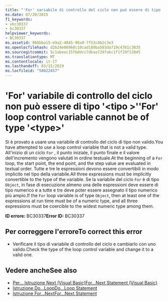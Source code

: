 ```yaml
---
title: "'For' variabile di controllo del ciclo non può essere di tipo '<type>'"
ms.date: 07/20/2015
f1_keywords:
- vbc30337
- bc30337
helpviewer_keywords:
- BC30337
ms.assetid: 988bba15-e9a2-4045-98a0-7f53c8b2c3e3
ms.openlocfilehash: d2b24e08960c10cad180ba503da719c4761c3035
ms.sourcegitcommit: 5c1abeec15fbddcc7dbaa729fabc1f1f29f12045
ms.translationtype: MT
ms.contentlocale: it-IT
ms.lasthandoff: 03/15/2019
ms.locfileid: "58022457"
---
```

# <a name="for-loop-control-variable-cannot-be-of-type-type"></a><span data-ttu-id="f2c77-102">'For' variabile di controllo del ciclo non può essere di tipo '\<tipo >'</span><span class="sxs-lookup"><span data-stu-id="f2c77-102">'For' loop control variable cannot be of type '\<type>'</span></span>
<span data-ttu-id="f2c77-103">Si è provato a usare una variabile di controllo del ciclo di tipo non valido.</span><span class="sxs-lookup"><span data-stu-id="f2c77-103">You have attempted to use a loop control variable that is not a valid type.</span></span> <span data-ttu-id="f2c77-104">All'inizio di un ciclo `For` , il punto iniziale, il punto finale e il valore dell'incremento vengono valutati in ordine testuale.</span><span class="sxs-lookup"><span data-stu-id="f2c77-104">At the beginning of a `For` loop, the start point, the end point, and the step value are evaluated in textual order.</span></span> <span data-ttu-id="f2c77-105">Tutte e tre le espressioni devono essere convertibili in modo implicito nel tipo della variabile.</span><span class="sxs-lookup"><span data-stu-id="f2c77-105">All three expressions must be implicitly convertible to the type of the variable.</span></span> <span data-ttu-id="f2c77-106">Se la variabile del ciclo `For` è di tipo `Object`, in fase di esecuzione almeno una delle espressioni deve essere di tipo numerico e a tutte e tre deve poter essere assegnato il tipo numerico più ampio.</span><span class="sxs-lookup"><span data-stu-id="f2c77-106">If the `For` loop variable is of type `Object`, then at least one of the expressions at run time must be of a numeric type, and all three expressions must be coercible to the widest numeric type among them.</span></span>  
  
 <span data-ttu-id="f2c77-107">**ID errore:** BC30337</span><span class="sxs-lookup"><span data-stu-id="f2c77-107">**Error ID:** BC30337</span></span>  
  
## <a name="to-correct-this-error"></a><span data-ttu-id="f2c77-108">Per correggere l'errore</span><span class="sxs-lookup"><span data-stu-id="f2c77-108">To correct this error</span></span>  
  
-   <span data-ttu-id="f2c77-109">Verificare il tipo di variabile di controllo del ciclo e cambiarlo con uno valido.</span><span class="sxs-lookup"><span data-stu-id="f2c77-109">Check the type of the loop control variable and change it to a valid one.</span></span>  
  
## <a name="see-also"></a><span data-ttu-id="f2c77-110">Vedere anche</span><span class="sxs-lookup"><span data-stu-id="f2c77-110">See also</span></span>

- [<span data-ttu-id="f2c77-111">Per... Istruzione Next (Visual Basic)</span><span class="sxs-lookup"><span data-stu-id="f2c77-111">For...Next Statement (Visual Basic)</span></span>](../language-reference/statements/for-next-statement.md)
- [<span data-ttu-id="f2c77-112">Istruzione Do...Loop</span><span class="sxs-lookup"><span data-stu-id="f2c77-112">Do...Loop Statement</span></span>](../../visual-basic/language-reference/statements/do-loop-statement.md)
- [<span data-ttu-id="f2c77-113">Istruzione For...Next</span><span class="sxs-lookup"><span data-stu-id="f2c77-113">For...Next Statement</span></span>](../../visual-basic/language-reference/statements/for-next-statement.md)
